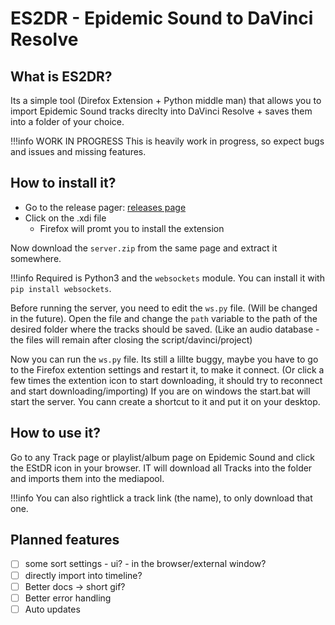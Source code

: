 # ES2DR - Epidemic Sound to DaVinci Resolve

## What is ES2DR?

Its a simple tool (Direfox Extension + Python middle man) that allows you to import Epidemic Sound tracks direclty into DaVinci Resolve + saves them into a folder of your choice.

!!!info WORK IN PROGRESS
    This is heavily work in progress, so expect bugs and issues and missing features.

## How to install it?

- Go to the release pager: [releases page](https://github.com/Dschogo/ES2DR/releases)
- Click on the .xdi file
    - Firefox will promt you to install the extension

Now download the `server.zip` from the same page and extract it somewhere.

!!!info
    Required is Python3 and the `websockets` module. You can install it with `pip install websockets`.

Before running the server, you need to edit the `ws.py` file. (Will be changed in the future).
Open the file and change the `path` variable to the path of the desired folder where the tracks should be saved. (Like an audio database - the files will remain after closing the script/davinci/project)

Now you can run the `ws.py` file. Its still a lillte buggy, maybe you have to go to the Firefox extention settings and restart it, to make it connect. (Or click a few times the extention icon to start downloading, it should try to reconnect and start downloading/importing)
If you are on windows the start.bat will start the server. You cann create a shortcut to it and put it on your desktop.

## How to use it?

Go to any Track page or playlist/album page on Epidemic Sound and click the EStDR icon in your browser. IT will download all Tracks into the folder and imports them into the mediapool.

!!!info
    You can also rightlick a track link (the name), to only download that one.

## Planned features

- [ ] some sort settings - ui? - in the browser/external window?
- [ ] directly import into timeline?
- [ ] Better docs -> short gif?
- [ ] Better error handling
- [ ] Auto updates
